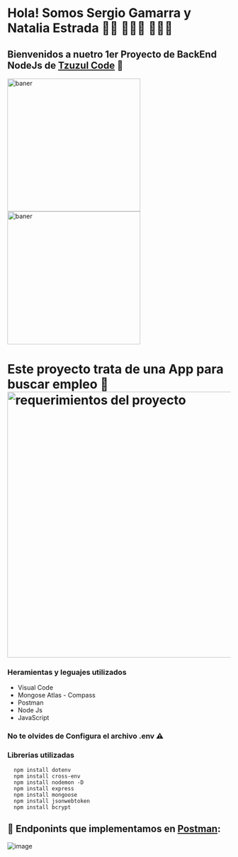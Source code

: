 # Hola! Somos Sergio Gamarra y Natalia Estrada 👋🏾 👨🏽‍💻 👩🏽‍💻
## Bienvenidos a nuetro 1er Proyecto de BackEnd NodeJs de <a href="https://www.tzuzulcode.com/"> Tzuzul Code</a> 🚀
<img align="center" width="300" src="https://i.pinimg.com/originals/21/11/61/21116158daaeb1459b4ec0758505e1ad.gif" alt="baner"><img align="center" width="300" src="https://www.tecnoschool.com.ar/img/cursos/python/python-6.gif" alt="baner">


# Este proyecto trata de una App para buscar empleo 💼 <img align="center" width="600" src="https://media.discordapp.net/attachments/905664025084444763/968350750440845332/Screenshot_2022-04-25_091547.png" alt="requerimientos del proyecto">


### Heramientas y leguajes utilizados
- Visual Code
- Mongose Atlas - Compass
- Postman
- Node Js
- JavaScript

### No te olvides de Configura el archivo .env ⚠
### Librerias utilizadas
      npm install dotenv
      npm install cross-env
      npm install nodemon -D
      npm install express
      npm install mongoose
      npm install jsonwebtoken
      npm install bcrypt


## 🏓 Endponints que implementamos en <a href="https://app.getpostman.com/run-collection/42cc6054d45544c448d7?action=collection%2Fimport"> Postman</a>:
![image](https://user-images.githubusercontent.com/43660792/168229044-42d02348-1463-416c-a580-07d84d064813.png)

